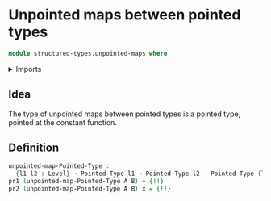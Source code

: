 # Unpointed maps between pointed types

```agda
module structured-types.unpointed-maps where
```

<details><summary>Imports</summary>

```agda
open import foundation.dependent-pair-types
open import foundation.universe-levels

open import structured-types.pointed-types
```

</details>

## Idea

The type of unpointed maps between pointed types is a pointed type, pointed at
the constant function.

## Definition

```agda
unpointed-map-Pointed-Type :
  {l1 l2 : Level} → Pointed-Type l1 → Pointed-Type l2 → Pointed-Type (l1 ⊔ l2)
pr1 (unpointed-map-Pointed-Type A B) = {!!}
pr2 (unpointed-map-Pointed-Type A B) x = {!!}
```
